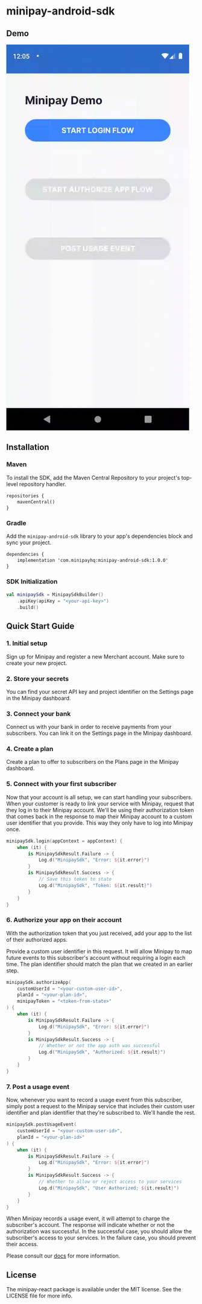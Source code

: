 # minipay-android-sdk

>

## Demo
![Demo](demo.gif)

## Installation

### Maven
To install the SDK, add the Maven Central Repository to your project's top-level repository handler.

```
repositories {
    mavenCentral()
}
```

### Gradle
Add the `minipay-android-sdk` library to your app's dependencies block and sync your project.

```
dependencies {
    implementation 'com.minipayhq:minipay-android-sdk:1.0.0'
}
```

### SDK Initialization
```kotlin
val minipaySdk = MinipaySdkBuilder()
    .apiKey(apiKey = "<your-api-key>")
    .build()
```

## Quick Start Guide

### 1. Initial setup

Sign up for Minipay and register a new Merchant account. Make sure to create your new project.

### 2. Store your secrets

You can find your secret API key and project identifier on the Settings page in the Minipay dashboard.

### 3. Connect your bank

Connect us with your bank in order to receive payments from your subscribers. You can link it on the Settings page in the Minipay dashboard.

### 4. Create a plan

Create a plan to offer to subscribers on the Plans page in the Minipay dashboard.

### 5. Connect with your first subscriber

Now that your account is all setup, we can start handling your subscribers. When your customer is ready to link your service with Minipay, request that they log in to their Minipay account. We'll be using their authorization token that comes back in the response to map their Minipay account to a custom user identifier that you provide. This way they only have to log into Minipay once.

```kotlin
minipaySdk.login(appContext = appContext) {
    when (it) {
        is MinipaySdkResult.Failure -> {
            Log.d("MinipaySdk", "Error: ${it.error}")
        }
        is MinipaySdkResult.Success -> {
            // Save this token to state
            Log.d("MinipaySdk", "Token: ${it.result}")
        }
    }
}
```

### 6. Authorize your app on their account

With the authorization token that you just received, add your app to the list of their authorized apps.

Provide a custom user identifier in this request. It will allow Minipay to map future events to this subscriber's account without requiring a login each time. The plan identifier should match the plan that we created in an earlier step.

```kotlin
minipaySdk.authorizeApp(
    customUserId = "<your-custom-user-id>",
    planId = "<your-plan-id>",
    minipayToken = "<token-from-state>"
) {
    when (it) {
        is MinipaySdkResult.Failure -> {
            Log.d("MinipaySdk", "Error: ${it.error}")
        }
        is MinipaySdkResult.Success -> {
            // Whether or not the app auth was successful
            Log.d("MinipaySdk", "Authorized: ${it.result}")
        }
    }
}
```


### 7. Post a usage event

Now, whenever you want to record a usage event from this subscriber, simply post a request to the Minipay service that includes their custom user identifier and plan identifier that they're subscribed to. We'll handle the rest.

```kotlin
minipaySdk.postUsageEvent(
    customUserId = "<your-custom-user-id>",
    planId = "<your-plan-id>"
) {
    when (it) {
        is MinipaySdkResult.Failure -> {
            Log.d("MinipaySdk", "Error: ${it.error}")
        }
        is MinipaySdkResult.Success -> {
            // Whether to allow or reject access to your services
            Log.d("MinipaySdk", "User Authorized: ${it.result}")
        }
    }
}
```

When Minipay records a usage event, it will attempt to charge the subscriber's account. The response will indicate whether or not the authorization was successful. In the successful case, you should allow the subscriber's access to your services. In the failure case, you should prevent their access.

Please consult our [docs](https://minipayhq.com/docs) for more information.

## License

The minipay-react package is available under the MIT license. See the LICENSE file for more info.
